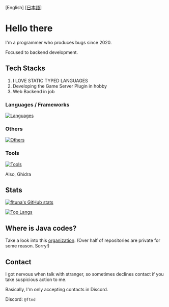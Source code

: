 [English] [[日本語]](./README_JA.md)

# Hello there

I'm a programmer who produces bugs since 2020.

Focused to backend development.

## Tech Stacks

1. I LOVE STATIC TYPED LANGUAGES
2. Developing the Game Server Plugin in hobby
3. Web Backend in job

### Languages / Frameworks

[![Languages](https://go-skill-icons.vercel.app/api/icons?i=java,kotlin,cpp,cs,python,dotnet,django,spring)](https://go-skill-icons.vercel.app)

### Others

[![Others](https://go-skill-icons.vercel.app/api/icons?i=postgresql,mysql,sqlite,redis,cloudflare,docker,nginx,tailscale,gradle)](https://go-skill-icons.vercel.app)

### Tools

[![Tools](https://go-skill-icons.vercel.app/api/icons?i=git,github,githubactions,gitlab,rider,idea,visualstudio,vscode,cursor,insomnia,figma,unity)](https://go-skill-icons.vercel.app)

Also, Ghidra



## Stats

[![fltuna's GitHub stats](https://github-readme-stats-git-masterorgs-github-readme-stats-team.vercel.app/api?username=fltuna&include_orgs=true)](https://github.com/anuraghazra/github-readme-stats)

[![Top Langs](https://github-readme-stats-git-masterorgs-github-readme-stats-team.vercel.app/api/top-langs/?username=fltuna&include_orgs=true)](https://github.com/anuraghazra/github-readme-stats)

## Where is Java codes?

Take a look into this [organization](https://github.com/faketunaPrivateCamp). (Over half of repositories are private for some reason. Sorry!)

## Contact

I got nervous when talk with stranger, so sometimes declines contact if you take suspicious action to me.

Basically, I'm only accepting contacts in Discord.

Discord: `@ftnd`
